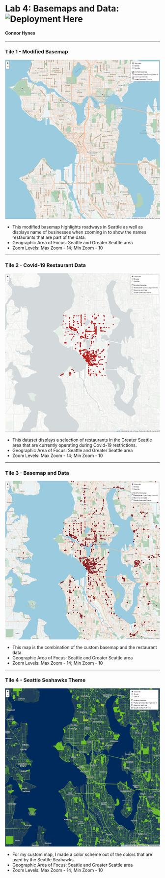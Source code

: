 # Lab 4: Basemaps and Data: ![Deployment Here](https://hynesconnor.github.io/basemaps/)
#### Connor Hynes
---
### Tile 1 - Modified Basemap
![Map](img/basemap.png "Modified Basemap")
- This modified basemap highlights roadways in Seattle as well as displays name of businesses when zooming in to show the names restaurants that are part of the data.
- Geographic Area of Focus: Seattle and Greater Seattle area
- Zoom Levels: Max Zoom - 14; Min Zoom - 10
---
### Tile 2 - Covid-19 Restaurant Data
![Map](img/data.png "Restaurant Data")
- This dataset displays a selection of restaurants in the Greater Seattle area that are currently operating during Covid-19 restrictions.
- Geographic Area of Focus: Seattle and Greater Seattle area
- Zoom Levels: Max Zoom - 14; Min Zoom - 10
---
### Tile 3 - Basemap and Data
![Map](img/basemap_data.png "Basemap and Data")
- This map is the combination of the custom basemap and the restaurant data.
- Geographic Area of Focus: Seattle and Greater Seattle area
- Zoom Levels: Max Zoom - 14; Min Zoom - 10
---
### Tile 4 - Seattle Seahawks Theme
![Map](img/theme.png "Seahawks Theme")
- For my custom map, I made a color scheme out of the colors that are used by the Seattle Seahawks.
- Geographic Area of Focus: Seattle and Greater Seattle area
- Zoom Levels: Max Zoom - 14; Min Zoom - 10
